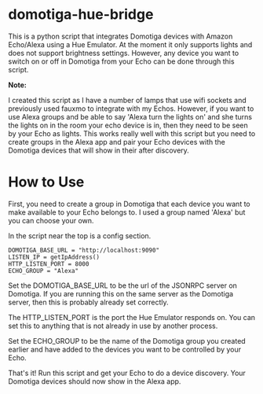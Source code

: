 # domotiga-hue-bridge

This is a python script that integrates Domotiga devices with Amazon Echo/Alexa using a Hue Emulator.  At the moment it only supports lights and does not support brightness settings.  However, any device you want to switch on or off in Domotiga from your Echo can be done through this script.

**Note:**

I created this script as I have a number of lamps that use wifi sockets and previously used fauxmo to integrate with my Echos.  However, if you want to use Alexa groups and be able to say 'Alexa turn the lights on' and she turns the lights on in the room your echo device is in, then they need to be seen by your Echo as lights.  This works really well with this script but you need to create groups in the Alexa app and pair your Echo devices with the Domotiga devices that will show in their after discovery.

# How to Use

First, you need to create a group in Domotiga that each device you want to make available to your Echo belongs to.  I used a group named 'Alexa' but you can choose your own.

In the script near the top is a config section.

```# Config
DOMOTIGA_BASE_URL = "http://localhost:9090"
LISTEN_IP = getIpAddress()
HTTP_LISTEN_PORT = 8000
ECHO_GROUP = "Alexa"
```

Set the DOMOTIGA_BASE_URL to be the url of the JSONRPC server on Domotiga.  If you are running this on the same server as the Domotiga server, then this is probably already set correctly.

The HTTP_LISTEN_PORT is the port the Hue Emulator responds on.  You can set this to anything that is not already in use by another process.

Set the ECHO_GROUP to be the name of the Domotiga group you created earlier and have added to the devices you want to be controlled by your Echo.

That's it!  Run this script and get your Echo to do a device discovery.  Your Domotiga devices should now show in the Alexa app.
